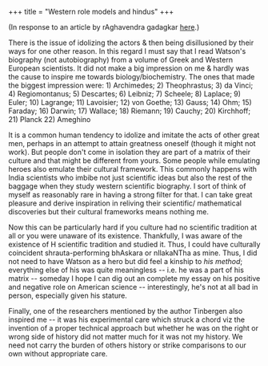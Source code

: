 +++
title = "Western role models and hindus"
+++

(In response to an article by rAghavendra gadagkar [here](https://science.thewire.in/the-sciences/james-watson-konrad-lorentz-contributions-biology-social-justice-raghavendra-gadagkar/).)

There is the issue of idolizing the actors & then being disillusioned by their ways for one other reason. In this regard I must say that I read Watson's biography (not autobiography) from a volume of Greek and Western European scientists. It did not make a big impression on me & hardly was the cause to inspire me towards biology/biochemistry. The ones that made the biggest impression were: 1) Archimedes; 2) Theophrastus; 3) da Vinci; 4) Regiomontanus; 5) Descartes; 6) Leibniz; 7) Scheele; 8) Laplace; 9) Euler; 10) Lagrange; 11) Lavoisier; 12) von Goethe; 13) Gauss; 14) Ohm; 15) Faraday; 16) Darwin; 17) Wallace; 18) Riemann; 19) Cauchy; 20) Kirchhoff; 21) Planck 22) Ameghino

It is a common human tendency to idolize and imitate the acts of other great men, perhaps in an attempt to attain greatness oneself (though it might not work). But people don't come in isolation they are part of a matrix of their culture and that might be different from yours. Some people while emulating heroes also emulate their cultural framework. This commonly happens with India scientists who imbibe not just scientific ideas but also the rest of the baggage when they study western scientific biography. I sort of think of myself as reasonably rare in having a strong filter for that. I can take great pleasure and derive inspiration in reliving their scientific/ mathematical discoveries but their cultural frameworks means nothing me. 

Now this can be particularly hard if you culture had no scientific tradition at all or you were unaware of its existence. Thankfully, I was aware of the existence of H scientific tradition and studied it. Thus, I could have culturally coincident shrauta-performing bhAskara or nIlakaNTha as mine. Thus, I did not need to have Watson as a hero but did feel a kinship to
   *his method*; everything else of his was quite meaningless -- i.e. he was a part of his matrix -- someday I hope I can dig out an complete my essay on his positive and negative role on American science -- interestingly, he's not at all bad in person, especially given his stature.

Finally, one of the researchers mentioned by the author Tinbergen also inspired me -- it was his experimental care which struck a chord viz the invention of a proper technical approach but whether he was on the right or wrong side of history did not matter much for it was not my history. We need not carry the burden of others history or strike comparisons to our own without appropriate care. 